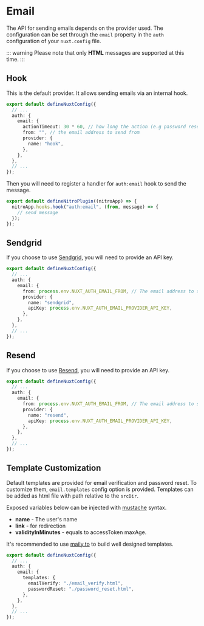 # Email

The API for sending emails depends on the provider used. The configuration can be set through the `email` property in the `auth` configuration of your `nuxt.config` file.

::: warning
Please note that only **HTML** messages are supported at this time.
:::

## Hook

This is the default provider. It allows sending emails via an internal hook.

```ts [nuxt.config.ts]
export default defineNuxtConfig({
  // ...
  auth: {
    email: {
      actionTimeout: 30 * 60, // how long the action (e.g password reset) is valid
      from: "", // the email address to send from
      provider: {
        name: "hook",
      },
    },
  },
  // ...
});
```

Then you will need to register a handler for `auth:email` hook to send the message.

```ts [server/plugins/email.ts]
export default defineNitroPlugin((nitroApp) => {
  nitroApp.hooks.hook("auth:email", (from, message) => {
    // send message
  });
});
```

## Sendgrid

If you choose to use [Sendgrid](https://sendgrid.com), you will need to provide an API key.

```ts [nuxt.config.ts]
export default defineNuxtConfig({
  // ...
  auth: {
    email: {
      from: process.env.NUXT_AUTH_EMAIL_FROM, // The email address to send from
      provider: {
        name: "sendgrid",
        apiKey: process.env.NUXT_AUTH_EMAIL_PROVIDER_API_KEY,
      },
    },
  },
  // ...
});
```

## Resend

If you choose to use [Resend](https://resend.com/), you will need to provide an API key.

```ts [nuxt.config.ts]
export default defineNuxtConfig({
  // ...
  auth: {
    email: {
      from: process.env.NUXT_AUTH_EMAIL_FROM, // The email address to send from
      provider: {
        name: "resend",
        apiKey: process.env.NUXT_AUTH_EMAIL_PROVIDER_API_KEY,
      },
    },
  },
  // ...
});
```

## Template Customization

Default templates are provided for email verification and password reset. To customize them, `email.templates` config option is provided. Templates can be added as html file with path relative to the `srcDir`.

Exposed variables below can be injected with [mustache](https://github.com/janl/mustache.js) syntax.

- **name** - The user's name
- **link** - for redirection
- **validityInMinutes** - equals to accessToken maxAge.

It's recommended to use [maily.to](https://maily.to/) to build well designed templates.

```ts [nuxt.config.ts]
export default defineNuxtConfig({
  // ...
  auth: {
    email: {
      templates: {
        emailVerify: "./email_verify.html",
        passwordReset: "./password_reset.html",
      },
    },
  },
  // ...
});
```
